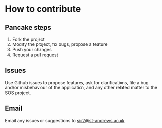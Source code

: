 # How to contribute

## Pancake steps

1. Fork the project
2. Modify the project, fix bugs, propose a feature
3. Push your changes
4. Request a pull request

## Issues

Use Github issues to propose features, ask for clarifications, file a bug and/or misbehaviour of the application, and any other related matter to the SOS project.

## Email

Email any issues or suggestions to sic2@st-andrews.ac.uk
